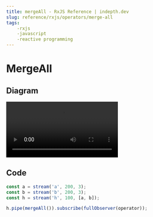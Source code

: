 ```yaml
---
title: mergeAll - RxJS Reference | indepth.dev
slug: reference/rxjs/operators/merge-all
tags:
    -rxjs 
    -javascript 
    -reactive programming
---
```


# MergeAll

## Diagram

<video>
    <source src="https://images.indepth.dev/references/rxjs/merge-all.mp4" type="video/mp4">
</video>

## Code

```javascript
const a = stream('a', 200, 3);
const b = stream('b', 200, 3);
const h = stream('h', 100, [a, b]);

h.pipe(mergeAll()).subscribe(fullObserver(operator));
```
